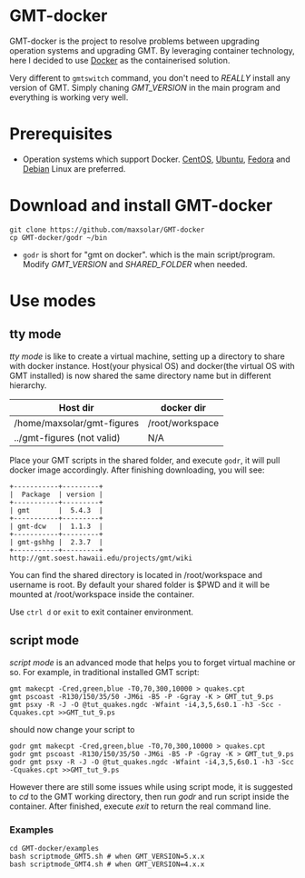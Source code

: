 # GMT-docker
GMT-docker is the project to resolve problems between upgrading operation systems and upgrading GMT. By leveraging container technology, here I decided to use [Docker](https://www.docker.com/) as the containerised solution.

Very different to `gmtswitch` command, you don't need to *REALLY* install any version of GMT. Simply chaning *GMT_VERSION* in the main program and everything is working very well.

# Prerequisites
* Operation systems which support Docker. [CentOS](https://docs.docker.com/install/linux/docker-ce/centos/), [Ubuntu](https://docs.docker.com/install/linux/docker-ce/ubuntu/), [Fedora](https://docs.docker.com/install/linux/docker-ce/fedora/) and [Debian](https://docs.docker.com/install/linux/docker-ce/debian/) Linux are preferred.

# Download and install GMT-docker
```
git clone https://github.com/maxsolar/GMT-docker
cp GMT-docker/godr ~/bin
```
* `godr` is short for "gmt on docker". which is the main script/program. Modify *GMT_VERSION* and *SHARED_FOLDER* when needed. 

# Use modes
## tty mode
*tty mode* is like to create a virtual machine, setting up a directory to share with docker instance. Host(your physical OS) and docker(the virtual OS with GMT installed) is now shared the same directory name but in different hierarchy.

| Host dir     | docker dir  |
|--------------|-------------|
| /home/maxsolar/gmt-figures|/root/workspace|
| ../gmt-figures (not valid)| N/A |

Place your GMT scripts in the shared folder, and execute `godr`, it will pull docker image accordingly. After finishing downloading, you will see:
```
+-----------+---------+
|  Package  | version |
+-----------+---------+
| gmt       |  5.4.3  |
+-----------+---------+
| gmt-dcw   |  1.1.3  |    
+-----------+---------+
| gmt-gshhg |  2.3.7  |
+-----------+---------+
http://gmt.soest.hawaii.edu/projects/gmt/wiki
```

You can find the shared directory is located in /root/workspace and username is root. By default your shared folder is $PWD and it will be mounted at /root/workspace inside the container.

Use `ctrl d` or `exit` to exit container environment.



## script mode
*script mode* is an advanced mode that helps you to forget virtual machine or so. For example, in traditional installed GMT script:
```
gmt makecpt -Cred,green,blue -T0,70,300,10000 > quakes.cpt
gmt pscoast -R130/150/35/50 -JM6i -B5 -P -Ggray -K > GMT_tut_9.ps
gmt psxy -R -J -O @tut_quakes.ngdc -Wfaint -i4,3,5,6s0.1 -h3 -Scc -Cquakes.cpt >>GMT_tut_9.ps
```
should now change your script to

```
godr gmt makecpt -Cred,green,blue -T0,70,300,10000 > quakes.cpt
godr gmt pscoast -R130/150/35/50 -JM6i -B5 -P -Ggray -K > GMT_tut_9.ps
godr gmt psxy -R -J -O @tut_quakes.ngdc -Wfaint -i4,3,5,6s0.1 -h3 -Scc -Cquakes.cpt >>GMT_tut_9.ps
```
However there are still some issues while using script mode, it is suggested to *cd* to the GMT working directory, then run *godr* and run script inside the container. After finished, execute *exit* to return the real command line.

### Examples
```
cd GMT-docker/examples
bash scriptmode_GMT5.sh # when GMT_VERSION=5.x.x
bash scriptmode_GMT4.sh # when GMT_VERSION=4.x.x
```

